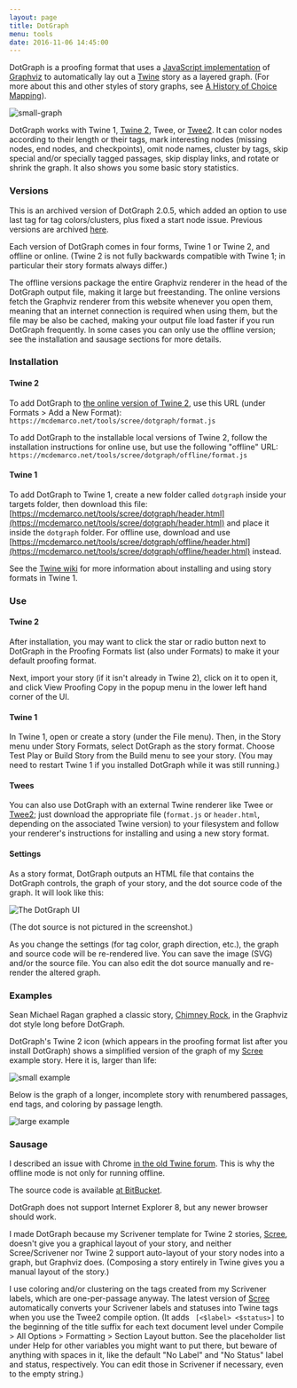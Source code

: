 ```yaml
---
layout: page
title: DotGraph
menu: tools
date: 2016-11-06 14:45:00
---
```


DotGraph is a proofing format that uses a [JavaScript implementation](https://github.com/mdaines/viz.js/) of [Graphviz](http://www.graphviz.org) to automatically lay out a [Twine](https://twinery.org/) story as a layered graph.  (For more about this and other styles of story graphs, see [A History of Choice Mapping](/blog/2017/10/27/history-of-choice-mapping/)).

![small-graph](icon.svg)

DotGraph works with Twine 1, [Twine 2](https://twinery.org/2/), Twee, or [Twee2](https://dan-q.github.io/twee2/).  It can color nodes according to their length or their tags, mark interesting nodes (missing nodes, end nodes, and checkpoints), omit node names, cluster by tags, skip special and/or specially tagged passages, skip display links, and rotate or shrink the graph.  It also shows you some basic story statistics.

### Versions

This is an archived version of DotGraph 2.0.5, which added an option to use last tag for tag colors/clusters, plus fixed a start node issue.  Previous versions are archived [here](/tools/scree/dotgraph/versions.html).

Each version of DotGraph comes in four forms, Twine 1 or Twine 2, and offline or online.  (Twine 2 is not fully backwards compatible with Twine 1; in particular their story formats always differ.)

The offline versions package the entire Graphviz renderer in the head of the DotGraph output file, making it large but freestanding.  The online versions fetch the Graphviz renderer from this website whenever you open them, meaning that an internet connection is required when using them, but the file may be also be cached, making your output file load faster if you run DotGraph frequently.  In some cases you can only use the offline version; see the installation and sausage sections for more details.

### Installation

#### Twine 2

To add DotGraph to [the online version of Twine 2](https://twinery.org/2/), use this URL (under Formats > Add a New Format): `https://mcdemarco.net/tools/scree/dotgraph/format.js`    

To add DotGraph to the installable local versions of Twine 2, follow the installation instructions for online use, but use the following "offline" URL:  `https://mcdemarco.net/tools/scree/dotgraph/offline/format.js`    

#### Twine 1

To add DotGraph to Twine 1, create a new folder called `dotgraph` inside your targets folder, then download this file: [https://mcdemarco.net/tools/scree/dotgraph/header.html](https://mcdemarco.net/tools/scree/dotgraph/header.html) and place it inside the `dotgraph` folder.  For offline use, download and use [https://mcdemarco.net/tools/scree/dotgraph/offline/header.html](https://mcdemarco.net/tools/scree/dotgraph/offline/header.html) instead.

See the [Twine wiki](http://twinery.org/wiki/twine1:story_format#adding_formats) for more information about installing and using story formats in Twine 1.


### Use

#### Twine 2

After installation, you may want to click the star or radio button next to DotGraph in the Proofing Formats list (also under Formats) to make it your default proofing format.

Next, import your story (if it isn't already in Twine 2), click on it to open it, and click View Proofing Copy in the popup menu in the lower left hand corner of the UI.

#### Twine 1

In Twine 1, open or create a story (under the File menu).  Then, in the Story menu under Story Formats, select DotGraph as the story format.  Choose Test Play or Build Story from the Build menu to see your story.  (You may need to restart Twine 1 if you installed DotGraph while it was still running.)

#### Twees

You can also use DotGraph with an external Twine renderer like Twee or [Twee2](http://twee2.danq.me); just download the appropriate file (`format.js` or `header.html`, depending on the associated Twine version) to your filesystem and follow your renderer's instructions for installing and using a new story format.


#### Settings

As a story format, DotGraph outputs an HTML file that contains the DotGraph controls, the graph of your story, and the dot source code of the graph.  It will look like this:

![The DotGraph UI](/tools/scree/dotgraph/ui.png)

(The dot source is not pictured in the screenshot.)

As you change the settings (for tag color, graph direction, etc.), the graph and source code will be re-rendered live.  You can save the image (SVG) and/or the source file.
You can also edit the dot source manually and re-render the altered graph.  

### Examples

Sean Michael Ragan graphed a classic story, [Chimney Rock](http://www.seanmichaelragan.com/html/%5B2008-03-07%5D_Choose_Your_Own_Adventure_book_as_directed_graph.shtml), in the Graphviz dot style long before DotGraph.

DotGraph's Twine 2 icon (which appears in the proofing format list after you install DotGraph) shows a simplified version of the graph of my [Scree](/tools/scree/) example story.  Here it is, larger than life:

![small example](icon.svg)

Below is the graph of a longer, incomplete story with renumbered passages, end tags, and coloring by passage length.  

![large example](/tools/scree/dotgraph/example.svg)


### Sausage

I described an issue with Chrome [in the old Twine forum](https://twinery.org/forum/discussion/7879/a-proofing-format-using-graphviz-and-a-chrome-issue).  This is why the offline mode is not only for running offline.

The source code is available [at BitBucket](https://bitbucket.org/mcdemarco/dotgraph).

DotGraph does not support Internet Explorer 8, but any newer browser should work.

I made DotGraph because my Scrivener template for Twine 2 stories, [Scree](/tools/scree), doesn't give you a graphical layout of your story, and neither Scree/Scrivener nor Twine 2 support auto-layout of your story nodes into a graph, but Graphviz does.  (Composing a story entirely in Twine gives you a manual layout of the story.)

I use coloring and/or clustering on the tags created from my Scrivener labels, which are one-per-passage anyway.  The latest version of  [Scree](/tools/scree/) automatically converts your Scrivener labels and statuses into Twine tags when you use the Twee2 compile option.  (It adds ` [<$label> <$status>]` to the beginning of the title suffix for each text document level under Compile > All Options > Formatting > Section Layout button.  See the placeholder list under Help for other variables you might want to put there, but beware of anything with spaces in it, like the default "No Label" and "No Status" label and status, respectively.  You can edit those in Scrivener if necessary, even to the empty string.)
